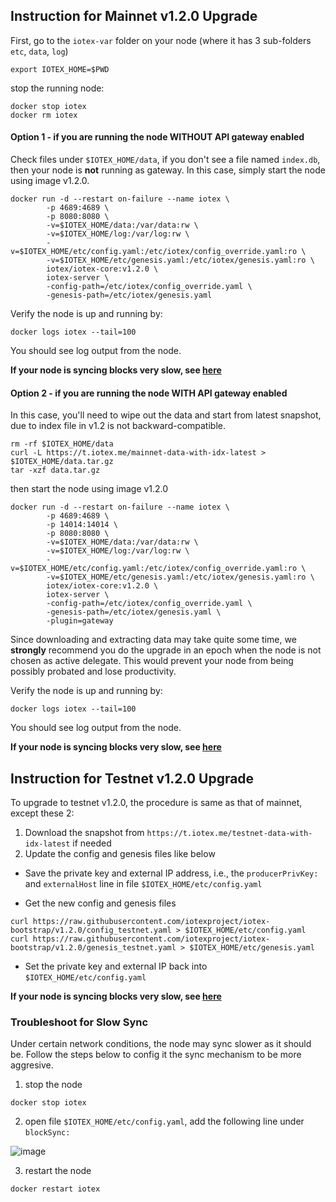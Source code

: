 
## Instruction for Mainnet v1.2.0 Upgrade
First, go to the `iotex-var` folder on your node (where it has 3 sub-folders `etc`, `data`, `log`)
```
export IOTEX_HOME=$PWD
```
stop the running node:
```
docker stop iotex
docker rm iotex
``` 

#### Option 1 - if you are running the node WITHOUT API gateway enabled
Check files under `$IOTEX_HOME/data`, if you don't see a file named `index.db`,
then your node is **not** running as gateway. In this case, simply start the
node using image v1.2.0.
```
docker run -d --restart on-failure --name iotex \
        -p 4689:4689 \
        -p 8080:8080 \
        -v=$IOTEX_HOME/data:/var/data:rw \
        -v=$IOTEX_HOME/log:/var/log:rw \
        -v=$IOTEX_HOME/etc/config.yaml:/etc/iotex/config_override.yaml:ro \
        -v=$IOTEX_HOME/etc/genesis.yaml:/etc/iotex/genesis.yaml:ro \
        iotex/iotex-core:v1.2.0 \
        iotex-server \
        -config-path=/etc/iotex/config_override.yaml \
        -genesis-path=/etc/iotex/genesis.yaml
```
Verify the node is up and running by:
```
docker logs iotex --tail=100
```
You should see log output from the node.

**If your node is syncing blocks very slow, see [here](#slow-sync)**

#### Option 2 - if you are running the node WITH API gateway enabled
In this case, you'll need to wipe out the data and start from latest snapshot, due to index file in v1.2 is not backward-compatible.
```
rm -rf $IOTEX_HOME/data
curl -L https://t.iotex.me/mainnet-data-with-idx-latest > $IOTEX_HOME/data.tar.gz
tar -xzf data.tar.gz
```
then start the node using image v1.2.0
```
docker run -d --restart on-failure --name iotex \
        -p 4689:4689 \
        -p 14014:14014 \
        -p 8080:8080 \
        -v=$IOTEX_HOME/data:/var/data:rw \
        -v=$IOTEX_HOME/log:/var/log:rw \
        -v=$IOTEX_HOME/etc/config.yaml:/etc/iotex/config_override.yaml:ro \
        -v=$IOTEX_HOME/etc/genesis.yaml:/etc/iotex/genesis.yaml:ro \
        iotex/iotex-core:v1.2.0 \
        iotex-server \
        -config-path=/etc/iotex/config_override.yaml \
        -genesis-path=/etc/iotex/genesis.yaml \
        -plugin=gateway
```
Since downloading and extracting data may take quite some time, we **strongly**
recommend you do the upgrade in an epoch when the node is not chosen as active
delegate. This would prevent your node from being possibly probated and lose
productivity.

Verify the node is up and running by:
```
docker logs iotex --tail=100
```
You should see log output from the node.

**If your node is syncing blocks very slow, see [here](#slow-sync)**

## Instruction for Testnet v1.2.0 Upgrade
To upgrade to testnet v1.2.0, the procedure is same as that of mainnet, except these 2:

1. Download the snapshot from `https://t.iotex.me/testnet-data-with-idx-latest` if needed
2. Update the config and genesis files like below

  * Save the private key and external IP address, i.e., the `producerPrivKey:` and `externalHost` line in file `$IOTEX_HOME/etc/config.yaml`

  * Get the new config and genesis files
  ```
  curl https://raw.githubusercontent.com/iotexproject/iotex-bootstrap/v1.2.0/config_testnet.yaml > $IOTEX_HOME/etc/config.yaml
  curl https://raw.githubusercontent.com/iotexproject/iotex-bootstrap/v1.2.0/genesis_testnet.yaml > $IOTEX_HOME/etc/genesis.yaml
  ```

  * Set the private key and external IP back into `$IOTEX_HOME/etc/config.yaml`


**If your node is syncing blocks very slow, see [here](#slow-sync)**

### <a name="slow-sync"/>Troubleshoot for Slow Sync

Under certain network conditions, the node may sync slower as it should be. Follow the steps below to config it the sync mechanism to be more aggresive.

1. stop the node
```
docker stop iotex
```
2. open file `$IOTEX_HOME/etc/config.yaml`, add the following line under
`blockSync:`

![image](/changelog/sync-interval.png)

3. restart the node
```
docker restart iotex
```

